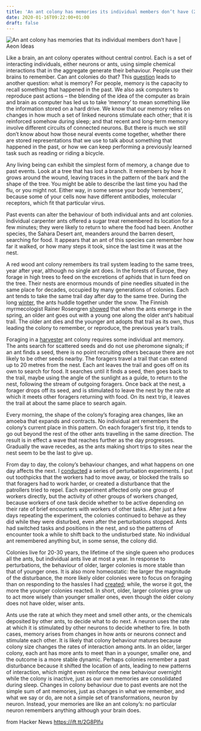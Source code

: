 ```yaml
---
title: 'An ant colony has memories its individual members don’t have (2019)'
date: 2020-01-16T09:22:00+01:00
draft: false
---
```


![](https://alpha.aeon.co/images/c7702a98-4f42-4902-bfda-72148667b236/idea_sized-170407-f-se307-0020.jpg "An ant colony has memories that its individual members don’t have | Aeon Ideas")  

Like a brain, an ant colony operates without central control. Each is a set of interacting individuals, either neurons or ants, using simple chemical interactions that in the aggregate generate their behaviour. People use their brains to remember. Can ant colonies do that? This [question](http://www.academia.edu/31792682/The_Evolution_of_the_Algorithms_for_Collective_Behavior) leads to another question: what is memory? For people, memory is the capacity to recall something that happened in the past. We also ask computers to reproduce past actions – the blending of the idea of the computer as brain and brain as computer has led us to take ‘memory’ to mean something like the information stored on a hard drive. We know that our memory relies on changes in how much a set of linked neurons stimulate each other; that it is reinforced somehow during sleep; and that recent and long-term memory involve different circuits of connected neurons. But there is much we still don’t know about how those neural events come together, whether there are stored representations that we use to talk about something that happened in the past, or how we can keep performing a previously learned task such as reading or riding a bicycle.

Any living being can exhibit the simplest form of memory, a change due to past events. Look at a tree that has lost a branch. It remembers by how it grows around the wound, leaving traces in the pattern of the bark and the shape of the tree. You might be able to describe the last time you had the flu, or you might not. Either way, in some sense your body ‘remembers’, because some of your cells now have different antibodies, molecular receptors, which fit that particular virus.

Past events can alter the behaviour of both individual ants and ant colonies. Individual carpenter ants offered a sugar treat remembered its location for a few minutes; they were likely to return to where the food had been. Another species, the Sahara Desert ant, meanders around the barren desert, searching for food. It appears that an ant of this species can remember how far it walked, or how many steps it took, since the last time it was at the nest.

A red wood ant colony remembers its trail system leading to the same trees, year after year, although no single ant does. In the forests of Europe, they forage in high trees to feed on the excretions of aphids that in turn feed on the tree. Their nests are enormous mounds of pine needles situated in the same place for decades, occupied by many generations of colonies. Each ant tends to take the same trail day after day to the same tree. During the long [winter](https://journals.plos.org/plosone/article?id=10.1371/journal.pone.0202117), the ants huddle together under the snow. The Finnish myrmecologist Rainer Rosengren [showed](https://www.jstor.org/stable/23734459?seq=1#page_scan_tab_contents) that when the ants emerge in the spring, an older ant goes out with a young one along the older ant’s habitual trail. The older ant dies and the younger ant adopts that trail as its own, thus leading the colony to remember, or reproduce, the previous year’s trails.

Foraging in a [harvester](https://www.sciencedirect.com/science/article/pii/S2589004218301366) ant colony requires some individual ant memory. The ants search for scattered seeds and do not use pheromone signals; if an ant finds a seed, there is no point recruiting others because there are not likely to be other seeds nearby. The foragers travel a trail that can extend up to 20 metres from the nest. Each ant leaves the trail and goes off on its own to search for food. It searches until it finds a seed, then goes back to the trail, maybe using the angle of the sunlight as a guide, to return to the nest, following the stream of outgoing foragers. Once back at the nest, a forager drops off its seed, and is stimulated to leave the nest by the rate at which it meets other foragers returning with food. On its next trip, it leaves the trail at about the same place to search again.

Every morning, the shape of the colony’s foraging area changes, like an amoeba that expands and contracts. No individual ant remembers the colony’s current place in this pattern. On each forager’s first trip, it tends to go out beyond the rest of the other ants travelling in the same direction. The result is in effect a wave that reaches further as the day progresses. Gradually the wave recedes, as the ants making short trips to sites near the nest seem to be the last to give up.

From day to day, the colony’s behaviour changes, and what happens on one day affects the next. I [conducted](https://link.springer.com/article/10.1007/s00265-015-2045-3) a series of perturbation experiments. I put out toothpicks that the workers had to move away, or blocked the trails so that foragers had to work harder, or created a disturbance that the patrollers tried to repel. Each experiment affected only one group of workers directly, but the activity of other groups of workers changed, because workers of one task decide whether to be active depending on their rate of brief encounters with workers of other tasks. After just a few days repeating the experiment, the colonies continued to behave as they did while they were disturbed, even after the perturbations stopped. Ants had switched tasks and positions in the nest, and so the patterns of encounter took a while to shift back to the undisturbed state. No individual ant remembered anything but, in some sense, the colony did.

Colonies live for 20-30 years, the lifetime of the single queen who produces all the ants, but individual ants live at most a year. In response to perturbations, the behaviour of older, larger colonies is more stable than that of younger ones. It is also more homeostatic: the larger the magnitude of the disturbance, the more likely older colonies were to focus on foraging than on responding to the hassles I had [created](https://web.stanford.edu/~dmgordon/articles/doi/10.1146-annurev-ento-011118-111923/Gordon%2010.1146annurev-ento-011118-111923%20EN64CH03_Gordon_RIA.pdf); while, the worse it got, the more the younger colonies reacted. In short, older, larger colonies grow up to act more wisely than younger smaller ones, even though the older colony does not have older, wiser ants.

Ants use the rate at which they meet and smell other ants, or the chemicals deposited by other ants, to decide what to do next. A neuron uses the rate at which it is stimulated by other neurons to decide whether to fire. In both cases, memory arises from changes in how ants or neurons connect and stimulate each other. It is likely that colony behaviour matures because colony size changes the rates of interaction among ants. In an older, larger colony, each ant has more ants to meet than in a younger, smaller one, and the outcome is a more stable dynamic. Perhaps colonies remember a past disturbance because it shifted the location of ants, leading to new patterns of interaction, which might even reinforce the new behaviour overnight while the colony is inactive, just as our own memories are consolidated during sleep. Changes in colony behaviour due to past events are not the simple sum of ant memories, just as changes in what we remember, and what we say or do, are not a simple set of transformations, neuron by neuron. Instead, your memories are like an ant colony’s: no particular neuron remembers anything although your brain does.

  
  
from Hacker News https://ift.tt/2G8PIfu